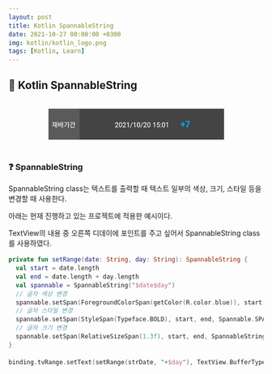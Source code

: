 ```yaml
---
layout: post
title: Kotlin SpannableString
date: 2021-10-27 00:00:00 +0300
img: kotlin/kotlin_logo.png
tags: [Kotlin, Learn]
---
```


## 💙️ Kotlin SpannableString

<br>
<center><img src="/assets/img/kotlin/kotlin_spannableString.png" alt="Drawing"/></center>
<br>

### ❓ SpannableString

SpannableString class는 텍스트를 출력할 때 텍스트 일부의 색상, 크기, 스타일 등을 변경할 때 사용한다.

아래는 현재 진행하고 있는 프로젝트에 적용한 예시이다.

TextView의 내용 중 오른쪽 디데이에 포인트를 주고 싶어서 SpannableString class를 사용하였다.

<script src="https://gist.github.com/boookk/ccd17b48f85bb00ace20f59a9ce0bd24.js"></script>

```kotlin
private fun setRange(date: String, day: String): SpannableString {
  val start = date.length
  val end = date.length + day.length
  val spannable = SpannableString("$date$day")
  // 글자 색상 변경
  spannable.setSpan(ForegroundColorSpan(getColor(R.color.blue)), start, end, Spannable.SPAN_EXCLUSIVE_EXCLUSIVE)
  // 글자 스타일 변경
  spannable.setSpan(StyleSpan(Typeface.BOLD), start, end, Spannable.SPAN_EXCLUSIVE_EXCLUSIVE);
  // 글자 크기 변경
  spannable.setSpan(RelativeSizeSpan(1.3f), start, end, SpannableString.SPAN_EXCLUSIVE_EXCLUSIVE);
}

binding.tvRange.setText(setRange(strDate, "+$day"), TextView.BufferType.SPANNABLE)
```
